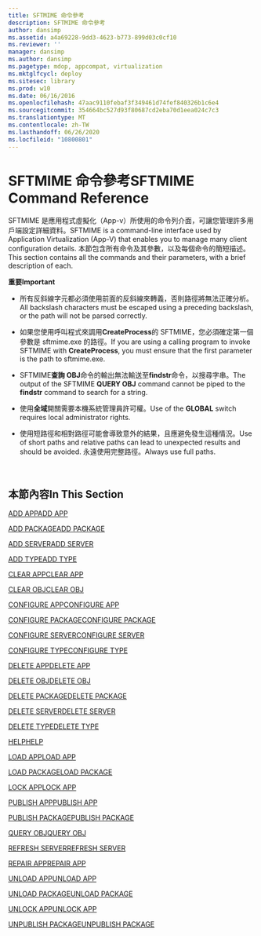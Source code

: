 ```yaml
---
title: SFTMIME 命令參考
description: SFTMIME 命令參考
author: dansimp
ms.assetid: a4a69228-9dd3-4623-b773-899d03c0cf10
ms.reviewer: ''
manager: dansimp
ms.author: dansimp
ms.pagetype: mdop, appcompat, virtualization
ms.mktglfcycl: deploy
ms.sitesec: library
ms.prod: w10
ms.date: 06/16/2016
ms.openlocfilehash: 47aac9110febaf3f349461d74fef840326b1c6e4
ms.sourcegitcommit: 354664bc527d93f80687cd2eba70d1eea024c7c3
ms.translationtype: MT
ms.contentlocale: zh-TW
ms.lasthandoff: 06/26/2020
ms.locfileid: "10800801"
---
```

# <span data-ttu-id="f582e-103">SFTMIME 命令參考</span><span class="sxs-lookup"><span data-stu-id="f582e-103">SFTMIME Command Reference</span></span>


<span data-ttu-id="f582e-104">SFTMIME 是應用程式虛擬化（App-v）所使用的命令列介面，可讓您管理許多用戶端設定詳細資料。</span><span class="sxs-lookup"><span data-stu-id="f582e-104">SFTMIME is a command-line interface used by Application Virtualization (App-V) that enables you to manage many client configuration details.</span></span> <span data-ttu-id="f582e-105">本節包含所有命令及其參數，以及每個命令的簡短描述。</span><span class="sxs-lookup"><span data-stu-id="f582e-105">This section contains all the commands and their parameters, with a brief description of each.</span></span>

**<span data-ttu-id="f582e-106">重要</span><span class="sxs-lookup"><span data-stu-id="f582e-106">Important</span></span>**  
-   <span data-ttu-id="f582e-107">所有反斜線字元都必須使用前面的反斜線來轉義，否則路徑將無法正確分析。</span><span class="sxs-lookup"><span data-stu-id="f582e-107">All backslash characters must be escaped using a preceding backslash, or the path will not be parsed correctly.</span></span>

-   <span data-ttu-id="f582e-108">如果您使用呼叫程式來調用**CreateProcess**的 SFTMIME，您必須確定第一個參數是 sftmime.exe 的路徑。</span><span class="sxs-lookup"><span data-stu-id="f582e-108">If you are using a calling program to invoke SFTMIME with **CreateProcess**, you must ensure that the first parameter is the path to sftmime.exe.</span></span>

-   <span data-ttu-id="f582e-109">SFTMIME**查詢 OBJ**命令的輸出無法輸送至**findstr**命令，以搜尋字串。</span><span class="sxs-lookup"><span data-stu-id="f582e-109">The output of the SFTMIME **QUERY OBJ** command cannot be piped to the **findstr** command to search for a string.</span></span>

-   <span data-ttu-id="f582e-110">使用**全域**開關需要本機系統管理員許可權。</span><span class="sxs-lookup"><span data-stu-id="f582e-110">Use of the **GLOBAL** switch requires local administrator rights.</span></span>

-   <span data-ttu-id="f582e-111">使用短路徑和相對路徑可能會導致意外的結果，且應避免發生這種情況。</span><span class="sxs-lookup"><span data-stu-id="f582e-111">Use of short paths and relative paths can lead to unexpected results and should be avoided.</span></span> <span data-ttu-id="f582e-112">永遠使用完整路徑。</span><span class="sxs-lookup"><span data-stu-id="f582e-112">Always use full paths.</span></span>

 

## <span data-ttu-id="f582e-113">本節內容</span><span class="sxs-lookup"><span data-stu-id="f582e-113">In This Section</span></span>


[<span data-ttu-id="f582e-114">ADD APP</span><span class="sxs-lookup"><span data-stu-id="f582e-114">ADD APP</span></span>](add-app.md)

[<span data-ttu-id="f582e-115">ADD PACKAGE</span><span class="sxs-lookup"><span data-stu-id="f582e-115">ADD PACKAGE</span></span>](add-package.md)

[<span data-ttu-id="f582e-116">ADD SERVER</span><span class="sxs-lookup"><span data-stu-id="f582e-116">ADD SERVER</span></span>](add-server.md)

[<span data-ttu-id="f582e-117">ADD TYPE</span><span class="sxs-lookup"><span data-stu-id="f582e-117">ADD TYPE</span></span>](add-type.md)

[<span data-ttu-id="f582e-118">CLEAR APP</span><span class="sxs-lookup"><span data-stu-id="f582e-118">CLEAR APP</span></span>](clear-app.md)

[<span data-ttu-id="f582e-119">CLEAR OBJ</span><span class="sxs-lookup"><span data-stu-id="f582e-119">CLEAR OBJ</span></span>](clear-obj.md)

[<span data-ttu-id="f582e-120">CONFIGURE APP</span><span class="sxs-lookup"><span data-stu-id="f582e-120">CONFIGURE APP</span></span>](configure-app.md)

[<span data-ttu-id="f582e-121">CONFIGURE PACKAGE</span><span class="sxs-lookup"><span data-stu-id="f582e-121">CONFIGURE PACKAGE</span></span>](configure-package.md)

[<span data-ttu-id="f582e-122">CONFIGURE SERVER</span><span class="sxs-lookup"><span data-stu-id="f582e-122">CONFIGURE SERVER</span></span>](configure-server.md)

[<span data-ttu-id="f582e-123">CONFIGURE TYPE</span><span class="sxs-lookup"><span data-stu-id="f582e-123">CONFIGURE TYPE</span></span>](configure-type.md)

[<span data-ttu-id="f582e-124">DELETE APP</span><span class="sxs-lookup"><span data-stu-id="f582e-124">DELETE APP</span></span>](delete-app.md)

[<span data-ttu-id="f582e-125">DELETE OBJ</span><span class="sxs-lookup"><span data-stu-id="f582e-125">DELETE OBJ</span></span>](delete-obj.md)

[<span data-ttu-id="f582e-126">DELETE PACKAGE</span><span class="sxs-lookup"><span data-stu-id="f582e-126">DELETE PACKAGE</span></span>](delete-package.md)

[<span data-ttu-id="f582e-127">DELETE SERVER</span><span class="sxs-lookup"><span data-stu-id="f582e-127">DELETE SERVER</span></span>](delete-server.md)

[<span data-ttu-id="f582e-128">DELETE TYPE</span><span class="sxs-lookup"><span data-stu-id="f582e-128">DELETE TYPE</span></span>](delete-type.md)

[<span data-ttu-id="f582e-129">HELP</span><span class="sxs-lookup"><span data-stu-id="f582e-129">HELP</span></span>](help.md)

[<span data-ttu-id="f582e-130">LOAD APP</span><span class="sxs-lookup"><span data-stu-id="f582e-130">LOAD APP</span></span>](load-app.md)

[<span data-ttu-id="f582e-131">LOAD PACKAGE</span><span class="sxs-lookup"><span data-stu-id="f582e-131">LOAD PACKAGE</span></span>](load-package.md)

[<span data-ttu-id="f582e-132">LOCK APP</span><span class="sxs-lookup"><span data-stu-id="f582e-132">LOCK APP</span></span>](lock-app.md)

[<span data-ttu-id="f582e-133">PUBLISH APP</span><span class="sxs-lookup"><span data-stu-id="f582e-133">PUBLISH APP</span></span>](publish-app.md)

[<span data-ttu-id="f582e-134">PUBLISH PACKAGE</span><span class="sxs-lookup"><span data-stu-id="f582e-134">PUBLISH PACKAGE</span></span>](publish-package.md)

[<span data-ttu-id="f582e-135">QUERY OBJ</span><span class="sxs-lookup"><span data-stu-id="f582e-135">QUERY OBJ</span></span>](query-obj.md)

[<span data-ttu-id="f582e-136">REFRESH SERVER</span><span class="sxs-lookup"><span data-stu-id="f582e-136">REFRESH SERVER</span></span>](refresh-server.md)

[<span data-ttu-id="f582e-137">REPAIR APP</span><span class="sxs-lookup"><span data-stu-id="f582e-137">REPAIR APP</span></span>](repair-app.md)

[<span data-ttu-id="f582e-138">UNLOAD APP</span><span class="sxs-lookup"><span data-stu-id="f582e-138">UNLOAD APP</span></span>](unload-app.md)

[<span data-ttu-id="f582e-139">UNLOAD PACKAGE</span><span class="sxs-lookup"><span data-stu-id="f582e-139">UNLOAD PACKAGE</span></span>](unload-package.md)

[<span data-ttu-id="f582e-140">UNLOCK APP</span><span class="sxs-lookup"><span data-stu-id="f582e-140">UNLOCK APP</span></span>](unlock-app.md)

[<span data-ttu-id="f582e-141">UNPUBLISH PACKAGE</span><span class="sxs-lookup"><span data-stu-id="f582e-141">UNPUBLISH PACKAGE</span></span>](unpublish-package.md)

 

 





